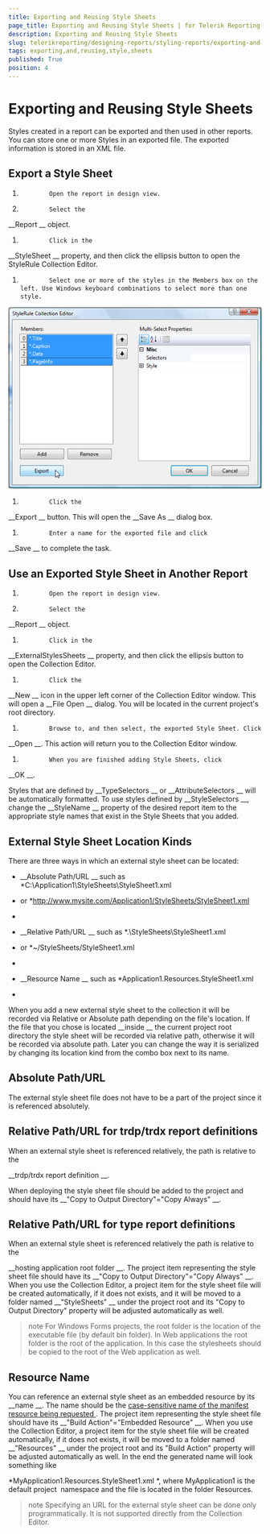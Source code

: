 ```yaml
---
title: Exporting and Reusing Style Sheets
page_title: Exporting and Reusing Style Sheets | for Telerik Reporting Documentation
description: Exporting and Reusing Style Sheets
slug: telerikreporting/designing-reports/styling-reports/exporting-and-reusing-style-sheets
tags: exporting,and,reusing,style,sheets
published: True
position: 4
---
```


# Exporting and Reusing Style Sheets



Styles created in a report can be exported and then used in other reports. You can store one or more Styles in an exported file. The exported information is stored in an XML file.


## Export a Style Sheet

1.             Open the report in design view.
          


1.             Select the 
__Report
__ object.
          


1.             Click in the 
__StyleSheet
__ property, and then click the ellipsis button to open the StyleRule Collection Editor.
          


1.             Select one or more of the styles in the Members box on the left. Use Windows keyboard combinations to select more than one style.
            
  
  ![](images/ReportStyleExport.png)

1.             Click the 
__Export
__ button. This will open the 
__Save As
__ dialog box.
          


1.             Enter a name for the exported file and click 
__Save
__ to complete the task.
          


## Use an Exported Style Sheet in Another Report

1.             Open the report in design view.
          


1.             Select the 
__Report
__ object.
          


1.             Click in the 
__ExternalStylesSheets
__ property, and then click the ellipsis button to open the Collection Editor.
          


1.             Click the 
__New
__ icon in the upper left corner of the Collection Editor window. This will open a 
__File Open
__ dialog. You will be located in the current project's root directory.
          


1.             Browse to, and then select, the exported Style Sheet. Click 
__Open
__. This action will return you to the Collection Editor window.
          


1.             When you are finished adding Style Sheets, click 
__OK
__.
          


Styles that are defined by 
__TypeSelectors
__ or 
__AttributeSelectors
__ will be automatically formatted. To use styles defined by 
__StyleSelectors
__, change the 
__StyleName
__ property of the desired report item to the appropriate style names that exist in the Style Sheets that you added.
        


## External Style Sheet Location Kinds

There are three ways in which an external style sheet can be located:


* __Absolute Path/URL
__ such as 
*C:\Application1\StyleSheets\StyleSheet1.xml
* or 
*http://www.mysite.com/Application1/StyleSheets/StyleSheet1.xml
*

* __Relative Path/URL
__ such as 
*.\StyleSheets\StyleSheet1.xml
* or 
*~/StyleSheets/StyleSheet1.xml
*

* __Resource Name
__ such as 
*Application1.Resources.StyleSheet1.xml
*

When you add a new external style sheet to the collection it will be recorded via Relative or Absolute path depending on the file's location. If the file that you chose is located 
__inside
__ the current project root directory the style sheet will be recorded via relative path, otherwise it will be recorded via absolute path. Later you can change the way it is serialized by changing its location kind from the combo box next to its name.
        


## Absolute Path/URL

The external style sheet file does not have to be a part of the project since it is referenced absolutely.


## Relative Path/URL for trdp/trdx report definitions

When an external style sheet is referenced relatively, the path is relative to the
          
__trdp/trdx report definition
__.
        


When deploying the style sheet file should be added to the project and
          should have its 
__"Copy to Output Directory"="Copy Always"
__.
        


## Relative Path/URL for type report definitions

When an external style sheet is referenced relatively the path is relative to the
          
__hosting application root folder
__. The project item representing the style sheet file
          should have its 
__"Copy to Output Directory"="Copy Always"
__. When you use
          the Collection Editor, a project item for the style sheet file will be created automatically, if
          it does not exists, and it will be moved to a folder named 
__"StyleSheets"
__          under the project root and its "Copy to Output Directory" property will be adjusted automatically as well.
        


>note For Windows Forms projects, the root folder is the location of the executable file (by default bin folder).            In Web applications the root folder is the root of the application. In this case the stylesheets should be copied to the root of the Web application as well.          


## Resource Name

You can reference an external style sheet as an embedded resource by its 
__name
__.
          The name should be the 
[case-sensitive name of the manifest resource being requested
](http://msdn.microsoft.com/en-us/library/xc4235zt(VS.80).aspx
).
          The project item representing the style sheet file should have its 
__"Build Action"="Embedded Resource"
__.
          When you use the Collection Editor, a project item for the style sheet file will be created automatically, if it does
          not exists, it will be moved to a folder named 
__"Resources"
__ under the project root and its
          "Build Action" property will be adjusted automatically as well. In the end the generated name will look something like
          
*MyApplication1.Resources.StyleSheet1.xml
*, where MyApplication1 is the default project 
          namespace and the file is located in the folder Resources.
        


>note Specifying an URL for the external style sheet can be done only programmatically. It is not supported directly from the Collection Editor.

